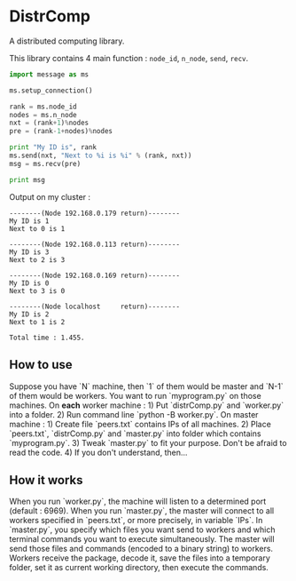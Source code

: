 # DistrComp
A distributed computing library.

This library contains 4 main function : `node_id`, `n_node`, `send`, `recv`.

```python
import message as ms

ms.setup_connection()

rank = ms.node_id
nodes = ms.n_node
nxt = (rank+1)%nodes
pre = (rank-1+nodes)%nodes

print "My ID is", rank
ms.send(nxt, "Next to %i is %i" % (rank, nxt))
msg = ms.recv(pre)

print msg
```
Output on my cluster :
```
--------(Node 192.168.0.179 return)--------
My ID is 1
Next to 0 is 1

--------(Node 192.168.0.113 return)--------
My ID is 3
Next to 2 is 3

--------(Node 192.168.0.169 return)--------
My ID is 0
Next to 3 is 0

--------(Node localhost     return)--------
My ID is 2
Next to 1 is 2

Total time : 1.455.
```

<h2>How to use</h2>  
Suppose you have `N` machine, then `1` of them would be master and `N-1` of them would be workers. You want to run `myprogram.py` on those machines.  
On <b>each</b> worker machine :  
1) Put `distrComp.py` and `worker.py` into a folder.
2) Run command line `python -B worker.py`.
On master machine :  
1) Create file `peers.txt` contains IPs of all machines.
2) Place `peers.txt`, `distrComp.py` and `master.py` into folder which contains `myprogram.py`.
3) Tweak `master.py` to fit your purpose. Don't be afraid to read the code.
4) If you don't understand, then...

<h2>How it works</h2>
When you run `worker.py`, the machine will listen to a determined port (default : 6969). When you run `master.py`, the master will connect to all workers specified in `peers.txt`, or more precisely, in variable `IPs`. In `master.py`, you specify which files you want send to workers and which terminal commands you want to execute simultaneously. The master will send those files and commands (encoded to a binary string) to workers. Workers receive the package, decode it, save the files into a temporary folder, set it as current working directory, then execute the commands.